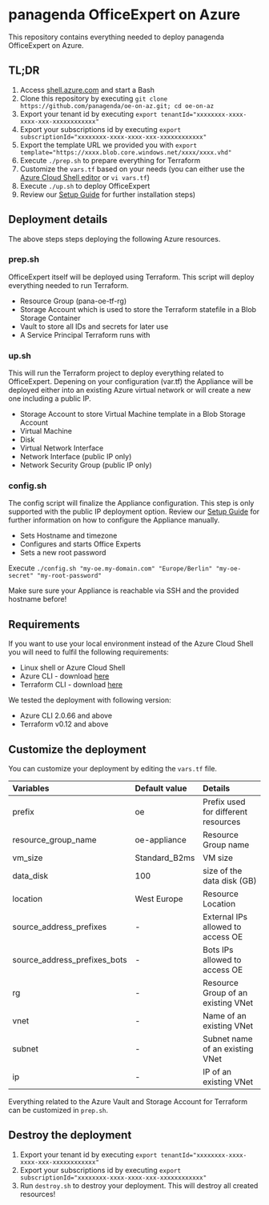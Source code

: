 # panagenda OfficeExpert on Azure

This repository contains everything needed to deploy panagenda OfficeExpert on Azure.

## TL;DR

1. Access [shell.azure.com](https://shell.azure.com/) and start a Bash
2. Clone this repository by executing `git clone https://github.com/panagenda/oe-on-az.git; cd oe-on-az`
3. Export your tenant id by executing `export tenantId="xxxxxxxx-xxxx-xxxx-xxx-xxxxxxxxxxxx"`
4. Export your subscriptions id by executing `export subscriptionId="xxxxxxxx-xxxx-xxxx-xxx-xxxxxxxxxxxx"`
5. Export the template URL we provided you with `export template="https://xxxx.blob.core.windows.net/xxxx/xxxx.vhd"`
6. Execute `./prep.sh` to prepare everything for Terraform
7. Customize the `vars.tf` based on your needs (you can either use the [Azure Cloud Shell editor](https://docs.microsoft.com/en-us/azure/cloud-shell/using-cloud-shell-editor) or `vi vars.tf`)
8. Execute `./up.sh` to deploy OfficeExpert
9. Review our [Setup Guide](https://img.panagenda.com/download/OfficeExpert/OfficeExpert_SetupGuide_EN.pdf) for further installation steps)

## Deployment details

The above steps steps deploying the following Azure resources.

### prep.sh

OfficeExpert itself will be deployed using Terraform. This script will deploy everything needed to run Terraform.

- Resource Group (pana-oe-tf-rg)
- Storage Account which is used to store the Terraform statefile in a Blob Storage Container
- Vault to store all IDs and secrets for later use
- A Service Principal Terraform runs with

### up.sh

This will run the Terraform project to deploy everything related to OfficeExpert. Depening on your configuration (var.tf) the Appliance will be deployed either into an existing Azure virtual network or will create a new one including a public IP.

- Storage Account to store Virtual Machine template in a Blob Storage Account
- Virtual Machine
- Disk
- Virtual Network Interface
- Network Interface (public IP only)
- Network Security Group (public IP only)

### config.sh

The config script will finalize the Appliance configuration. This step is only supported with the public IP deployment option. Review our [Setup Guide](https://img.panagenda.com/download/OfficeExpert/OfficeExpert_SetupGuide_EN.pdf) for further information on how to configure the Appliance manually. 

- Sets Hostname and timezone
- Configures and starts Office Experts
- Sets a new root password

Execute `./config.sh "my-oe.my-domain.com" "Europe/Berlin" "my-oe-secret" "my-root-password"`

Make sure sure your Appliance is reachable via SSH and the provided hostname before!

## Requirements

If you want to use your local environment instead of the Azure Cloud Shell you will need to fulfil the following requirements:
- Linux shell or Azure Cloud Shell
- Azure CLI - download [here](https://docs.microsoft.com/en-us/cli/azure/install-azure-cli?view=azure-cli-latest)
- Terraform CLI - download [here](https://www.terraform.io/downloads.html)

We tested the deployment with following version:
- Azure CLI 2.0.66 and above
- Terraform v0.12 and above

## Customize the deployment

You can customize your deployment by editing the `vars.tf` file. 

| Variables                    | Default value   | Details                             |
| :--------------------------- | :-------------- | :---------------------------------- | 
| prefix                       | oe              | Prefix used for different resources |
| resource_group_name          | oe-appliance    | Resource Group name                 |
| vm_size                      | Standard_B2ms   | VM size                             |
| data_disk                    | 100             | size of the data disk (GB)          |
| location                     | West Europe     | Resource Location                   |
| source_address_prefixes      | -               | External IPs allowed to access OE   |
| source_address_prefixes_bots | -               | Bots IPs allowed to access OE       |
| rg                           | -               | Resource Group of an existing VNet  |
| vnet                         | -               | Name of an existing VNet            |
| subnet                       | -               | Subnet name of an existing VNet     |
| ip                           | -               | IP of an existing VNet              |

Everything related to the Azure Vault and Storage Account for Terraform can be customized in `prep.sh`.

## Destroy the deployment

1. Export your tenant id by executing `export tenantId="xxxxxxxx-xxxx-xxxx-xxx-xxxxxxxxxxxx"`
2. Export your subscriptions id by executing `export subscriptionId="xxxxxxxx-xxxx-xxxx-xxx-xxxxxxxxxxxx"`
3. Run `destroy.sh` to destroy your deployment. This will destroy all created resources!
